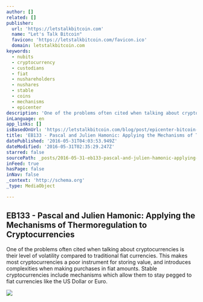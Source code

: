 ```yaml
---
author: []
related: []
publisher:
  url: 'https://letstalkbitcoin.com'
  name: "Let's Talk Bitcoin"
  favicon: 'https://letstalkbitcoin.com/favicon.ico'
  domain: letstalkbitcoin.com
keywords:
  - nubits
  - cryptocurrency
  - custodians
  - fiat
  - nushareholders
  - nushares
  - stable
  - coins
  - mechanisms
  - epicenter
description: 'One of the problems often cited when talking about cryptocurrencies is their level of volatility compared to traditional fiat currencies. This makes most cryptocurrencies a poor instrument for storing value, and introduces complexities when making purchases in fiat amounts. Stable cryptocurrencies include mechanisms which allow them to stay pegged to fiat currencies like the US Dollar or Euro.'
inLanguage: en
app_links: []
isBasedOnUrl: 'https://letstalkbitcoin.com/blog/post/epicenter-bitcoin-133-pascal-and-julien-hamonic-applying-the-mechanisms-of-thermoregulation-to-cryptocurrencies'
title: 'EB133 - Pascal and Julien Hamonic: Applying the Mechanisms of Thermoregulation to Cryptocurrencies'
datePublished: '2016-05-31T04:03:53.949Z'
dateModified: '2016-05-31T02:35:29.247Z'
starred: false
sourcePath: _posts/2016-05-31-eb133-pascal-and-julien-hamonic-applying-the-mechanisms-o.md
inFeed: true
hasPage: false
inNav: false
_context: 'http://schema.org'
_type: MediaObject

---
```

<article style=""><h1>EB133 - Pascal and Julien Hamonic: Applying the Mechanisms of Thermoregulation to Cryptocurrencies</h1><p>One of the problems often cited when talking about cryptocurrencies is their level of volatility compared to traditional fiat currencies. This makes most cryptocurrencies a poor instrument for storing value, and introduces complexities when making purchases in fiat amounts. Stable cryptocurrencies include mechanisms which allow them to stay pegged to fiat currencies like the US Dollar or Euro.</p><img src="https://letstalkbitcoin.com/files/blogs/1807-17fc79704ef0a55d6568f641654c207684d01bef8277419b77e7da28c9e3a1f4.jpg" /></article>